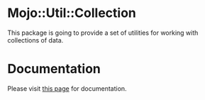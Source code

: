# Mojo::Util::Collection

This package is going to provide a set of utilities for working with collections of data.

# Documentation
Please visit [this page](https://aurorasoftware.gitlab.io/mojo-util-collection) for documentation.
